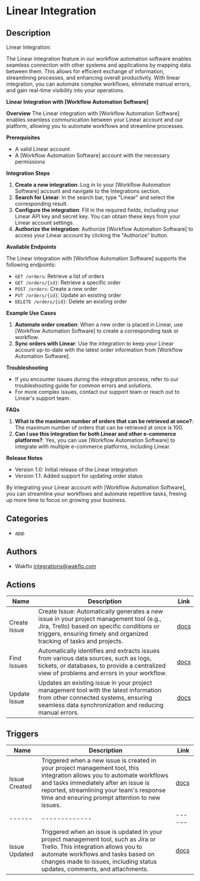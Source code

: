 # Linear Integration

## Description

Linear Integration:

The Linear integration feature in our workflow automation software enables seamless connection with other systems and applications by mapping data between them. This allows for efficient exchange of information, streamlining processes, and enhancing overall productivity. With linear integration, you can automate complex workflows, eliminate manual errors, and gain real-time visibility into your operations.

**Linear Integration with [Workflow Automation Software]**

**Overview**
The Linear integration with [Workflow Automation Software] enables seamless communication between your Linear account and our platform, allowing you to automate workflows and streamline processes.

**Prerequisites**

* A valid Linear account
* A [Workflow Automation Software] account with the necessary permissions

**Integration Steps**

1. **Create a new integration**: Log in to your [Workflow Automation Software] account and navigate to the Integrations section.
2. **Search for Linear**: In the search bar, type "Linear" and select the corresponding result.
3. **Configure the integration**: Fill in the required fields, including your Linear API key and secret key. You can obtain these keys from your Linear account settings.
4. **Authorize the integration**: Authorize [Workflow Automation Software] to access your Linear account by clicking the "Authorize" button.

**Available Endpoints**

The Linear integration with [Workflow Automation Software] supports the following endpoints:

* `GET /orders`: Retrieve a list of orders
* `GET /orders/{id}`: Retrieve a specific order
* `POST /orders`: Create a new order
* `PUT /orders/{id}`: Update an existing order
* `DELETE /orders/{id}`: Delete an existing order

**Example Use Cases**

1. **Automate order creation**: When a new order is placed in Linear, use [Workflow Automation Software] to create a corresponding task or workflow.
2. **Sync orders with Linear**: Use the integration to keep your Linear account up-to-date with the latest order information from [Workflow Automation Software].

**Troubleshooting**

* If you encounter issues during the integration process, refer to our troubleshooting guide for common errors and solutions.
* For more complex issues, contact our support team or reach out to Linear's support team.

**FAQs**

1. **What is the maximum number of orders that can be retrieved at once?**: The maximum number of orders that can be retrieved at once is 100.
2. **Can I use this integration for both Linear and other e-commerce platforms?**: Yes, you can use [Workflow Automation Software] to integrate with multiple e-commerce platforms, including Linear.

**Release Notes**

* Version 1.0: Initial release of the Linear integration
* Version 1.1: Added support for updating order status

By integrating your Linear account with [Workflow Automation Software], you can streamline your workflows and automate repetitive tasks, freeing up more time to focus on growing your business.

## Categories

- app


## Authors

- Wakflo <integrations@wakflo.com>


## Actions

| Name         | Description                                                                                                                                                                                                    | Link                            |
|--------------|----------------------------------------------------------------------------------------------------------------------------------------------------------------------------------------------------------------|---------------------------------|
| Create Issue | Create Issue: Automatically generates a new issue in your project management tool (e.g., Jira, Trello) based on specific conditions or triggers, ensuring timely and organized tracking of tasks and projects. | [docs](actions/create_issue.md) |## Actions
| Find Issues  | Automatically identifies and extracts issues from various data sources, such as logs, tickets, or databases, to provide a centralized view of problems and errors in your workflow.                            | [docs](actions/find_issues.md)  |
| Update Issue | Updates an existing issue in your project management tool with the latest information from other connected systems, ensuring seamless data synchronization and reducing manual errors.                         | [docs](actions/update_issue.md) |

## Triggers

| Name          | Description                                                                                                                                                                                                                                                    | Link                              |
|---------------|----------------------------------------------------------------------------------------------------------------------------------------------------------------------------------------------------------------------------------------------------------------|-----------------------------------|
| Issue Created | Triggered when a new issue is created in your project management tool, this integration allows you to automate workflows and tasks immediately after an issue is reported, streamlining your team's response time and ensuring prompt attention to new issues. | [docs](triggers/issue_created.md) |## Triggers
| ------        | -------------                                                                                                                                                                                                                                                  | ------                            |
| Issue Updated | Triggered when an issue is updated in your project management tool, such as Jira or Trello. This integration allows you to automate workflows and tasks based on changes made to issues, including status updates, comments, and attachments.                  | [docs](triggers/issue_updated.md) |